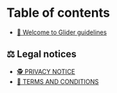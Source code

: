# Table of contents

* [👾 Welcome to Glider guidelines](README.md)

## ⚖️ Legal notices

* [🕵️ PRIVACY NOTICE](legal-notices/privacy-notice.md)
* [📘 TERMS AND CONDITIONS](legal-notices/terms-and-conditions.md)
